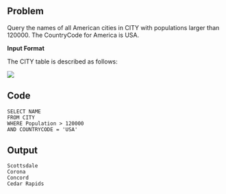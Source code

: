 ## Problem
Query the names of all American cities in CITY with populations larger than 120000. The CountryCode for America is USA.

**Input Format**

The CITY table is described as follows:

![](https://s3.amazonaws.com/hr-challenge-images/8137/1449729804-f21d187d0f-CITY.jpg)

## Code
    
    SELECT NAME
	FROM CITY 
	WHERE Population > 120000 
	AND COUNTRYCODE = 'USA'
    
## Output

    Scottsdale
    Corona
    Concord
    Cedar Rapids

